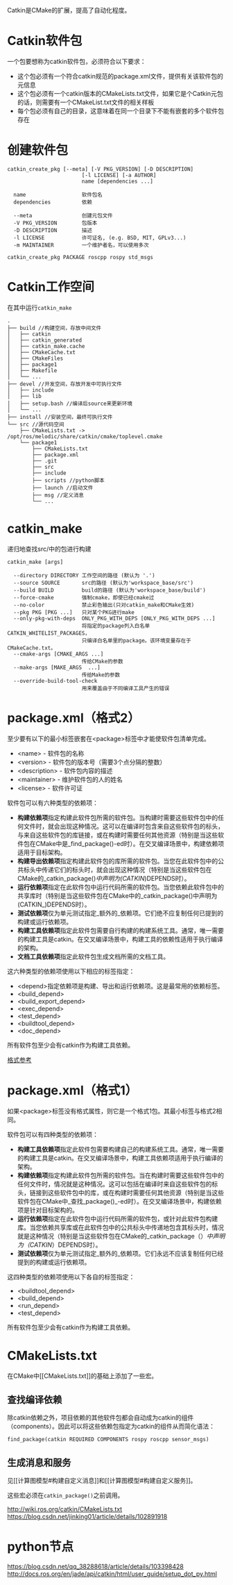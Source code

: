 Catkin是CMake的扩展，提高了自动化程度。

# Catkin软件包

一个包要想称为catkin软件包，必须符合以下要求：

- 这个包必须有一个符合catkin规范的package.xml文件，提供有关该软件包的元信息
- 这个包必须有一个catkin版本的CMakeLists.txt文件，如果它是个Catkin元包的话，则需要有一个CMakeList.txt文件的相关样板
- 每个包必须有自己的目录，这意味着在同一个目录下不能有嵌套的多个软件包存在

# 创建软件包

```
catkin_create_pkg [--meta] [-V PKG_VERSION] [-D DESCRIPTION]
                        [-l LICENSE] [-a AUTHOR]
                        name [dependencies ...]

  name                  软件包名
  dependencies          依赖

  --meta                创建元包文件
  -V PKG_VERSION        包版本
  -D DESCRIPTION        描述
  -l LICENSE            许可证名, (e.g. BSD, MIT, GPLv3...)
  -m MAINTAINER         一个维护者名，可以使用多次
```

	catkin_create_pkg PACKAGE roscpp rospy std_msgs

# Catkin工作空间

在其中运行`catkin_make`

```
.
├── build //构建空间，存放中间文件
│   ├── catkin
│   ├── catkin_generated
│   ├── catkin_make.cache
│   ├── CMakeCache.txt
│   ├── CMakeFiles
│   ├── package1
│   ├── Makefile
│   └── ...
├── devel //开发空间，存放开发中可执行文件
│   ├── include
│   ├── lib
│   ├── setup.bash //编译后source来更新环境
│   └── ...
├── install //安装空间，最终可执行文件
└── src //源代码空间
    ├── CMakeLists.txt -> /opt/ros/melodic/share/catkin/cmake/toplevel.cmake
    └── package1
        ├── CMakeLists.txt
        ├── package.xml
        ├── .git
        ├── src
        ├── include
        ├── scripts //python脚本
        ├── launch //启动文件
        ├── msg //定义消息
        └── ...
```

# catkin_make

递归地查找src/中的包进行构建

```
catkin_make [args]

  --directory DIRECTORY 工作空间的路径 (默认为 '.')
  --source SOURCE       src的路径 (默认为'workspace_base/src')
  --build BUILD         build的路径 (默认为'workspace_base/build')
  --force-cmake         强制cmake，即使已经cmake过
  --no-color            禁止彩色输出(只对catkin_make和CMake生效)
  --pkg PKG [PKG ...]   只对某个PKG进行make
  --only-pkg-with-deps  ONLY_PKG_WITH_DEPS [ONLY_PKG_WITH_DEPS ...]
                        将指定的package列入白名单CATKIN_WHITELIST_PACKAGES，
                        只编译白名单里的package。该环境变量存在于CMakeCache.txt。
  --cmake-args [CMAKE_ARGS ...]
                        传给CMake的参数
  --make-args [MAKE_ARGS  ...]
                        传给Make的参数
  --override-build-tool-check
                        用来覆盖由于不同编译工具产生的错误
```

# package.xml（格式2）

至少要有以下的最小标签嵌套在\<package>标签中才能使软件包清单完成。

- \<name> - 软件包的名称
- \<version> - 软件包的版本号（需要3个点分隔的整数）
- \<description> - 软件包内容的描述
- \<maintainer> - 维护软件包的人的姓名
- \<license> - 软件许可证

软件包可以有六种类型的依赖项：

- **构建依赖项**指定构建此软件包所需的软件包。当构建时需要这些软件包中的任何文件时，就会出现这种情况。这可以在编译时包含来自这些软件包的标头，与来自这些软件包的库链接，或在构建时需要任何其他资源（特别是当这些软件包在CMake中是_find_package()-ed时）。在交叉编译场景中，构建依赖项适用于目标架构。
- **构建导出依赖项**指定构建此软件包的库所需的软件包。当您在此软件包中的公共标头中传递它们的标头时，就会出现这种情况（特别是当这些软件包在CMake的_catkin_package()_中声明为(CATKIN_)DEPENDS时）。
- **运行依赖项**指定在此软件包中运行代码所需的软件包。当您依赖此软件包中的共享库时（特别是当这些软件包在CMake中的_catkin_package()中声明为(CATKIN_)DEPENDS时）。
- **测试依赖项**仅为单元测试指定_额外的_依赖项。它们绝不应复制任何已提到的构建或运行依赖项。
- **构建工具依赖项**指定此软件包需要自行构建的构建系统工具。通常，唯一需要的构建工具是catkin。在交叉编译场景中，构建工具的依赖性适用于执行编译的架构。
- **文档工具依赖项**指定此软件包生成文档所需的文档工具。

这六种类型的依赖项使用以下相应的标签指定：

- \<depend>指定依赖项是构建、导出和运行依赖项。这是最常用的依赖标签。
- <build_depend>
- <build_export_depend>
- <exec_depend>
- <test_depend>
- <buildtool_depend>
- <doc_depend>

所有软件包至少会有catkin作为构建工具依赖。

[格式参考](http://wiki.ros.org/catkin/package.xml)

# package.xml（格式1）

如果\<package\>标签没有格式属性，则它是一个格式1包。其最小标签与格式2相同。

软件包可以有四种类型的依赖项：

- **构建工具依赖项**指定此软件包需要构建自己的构建系统工具。通常，唯一需要的构建工具是catkin。在交叉编译场景中，构建工具依赖项适用于执行编译的架构。
- **构建依赖项**指定构建此软件包所需的软件包。当在构建时需要这些软件包中的任何文件时，情况就是这种情况。这可以包括在编译时来自这些软件包的标头，链接到这些软件包中的库，或在构建时需要任何其他资源（特别是当这些软件包在CMake中_查找_package()_-ed时）。在交叉编译场景中，构建依赖项是针对目标架构的。
- **运行依赖项**指定在此软件包中运行代码所需的软件包，或针对此软件包构建库。当您依赖共享库或在此软件包中的公共标头中传递地包含其标头时，情况就是这种情况（特别是当这些软件包在CMake的_catkin_package（）_中声明为（CATKIN_）DEPENDS时）。
- **测试依赖项**仅为单元测试指定_额外的_依赖项。它们永远不应该复制任何已经提到的构建或运行依赖项。

这四种类型的依赖项使用以下各自的标签指定：

- <buildtool_depend>
- <build_depend>
- <run_depend>
- <test_depend>

所有软件包至少会有catkin作为构建工具依赖。

# CMakeLists.txt

在CMake中[[CMakeLists.txt]]的基础上添加了一些宏。

## 查找编译依赖

除catkin依赖之外，项目依赖的其他软件包都会自动成为catkin的组件（components）。因此可以将这些依赖包指定为catkin的组件从而简化语法：

	find_package(catkin REQUIRED COMPONENTS rospy roscpp sensor_msgs)

## 生成消息和服务

见[[计算图模型#构建自定义消息]]和[[计算图模型#构建自定义服务]]。

这些宏必须在`catkin_package()`之前调用。

http://wiki.ros.org/catkin/CMakeLists.txt
https://blog.csdn.net/jinking01/article/details/102891918

# python节点

https://blog.csdn.net/qq_38288618/article/details/103398428
http://docs.ros.org/en/jade/api/catkin/html/user_guide/setup_dot_py.html
